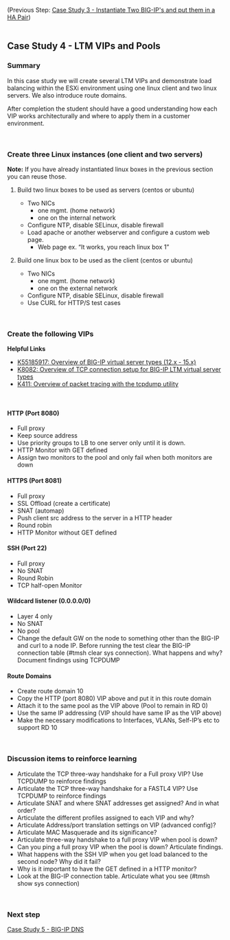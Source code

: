 (Previous Step: [Case Study 3 - Instantiate Two BIG-IP's and put them in a HA Pair](https://github.com/grmarxer/Onboarding/blob/master/Case_Study_3-BIG-IP_HA_Pair.md))  
<br/>  

## Case Study 4 - LTM VIPs and Pools  


### Summary  

In this case study we will create several LTM VIPs and demonstrate load balancing within the ESXi environment using one linux client and two linux servers.  We also introduce route domains.  

After completion the student should have a good understanding how each VIP works architecturally and where to apply them in a customer environment.  


<br/>  

### Create three Linux instances (one client and two servers)  

__Note:__ If you have already instantiated linux boxes in the previous section you can reuse those.  

1. Build two linux boxes to be used as servers (centos or ubuntu)  
    - Two NICs  
        - one mgmt. (home network) 
        - one on the internal network  
    - Configure NTP, disable SELinux, disable firewall  
    - Load apache or another webserver and configure a custom web page.  
        - Web page ex.  “It works, you reach linux box 1”  

2. Build one linux box to be used as the client (centos or ubuntu)  
    - Two NICs  
        - one mgmt. (home network) 
        - one on the external network  
    - Configure NTP, disable SELinux, disable firewall  
    - Use CURL for HTTP/S test cases

<br/>  


### Create the following VIPs  

__Helpful Links__  
   - [K55185917: Overview of BIG-IP virtual server types (12.x - 15.x)](https://support.f5.com/csp/article/K55185917)  
   - [K8082: Overview of TCP connection setup for BIG-IP LTM virtual server types](https://support.f5.com/csp/article/K8082)   
   - [K411: Overview of packet tracing with the tcpdump utility](https://support.f5.com/csp/article/K411)  

<br/>  


#### HTTP (Port 8080)  
- Full proxy  
- Keep source address  
- Use priority groups to LB to one server only until it is down.  
- HTTP Monitor with GET defined  
- Assign two monitors to the pool and only fail when both monitors are down  

#### HTTPS (Port 8081)
- Full proxy  
- SSL Offload (create a certificate)  
- SNAT (automap)  
- Push client src address to the server in a HTTP header  
- Round robin  
- HTTP Monitor without GET defined  


#### SSH (Port 22)  
- Full proxy  
- No SNAT  
- Round Robin  
- TCP half-open Monitor  

#### Wildcard listener (0.0.0.0/0)  
- Layer 4 only
- No SNAT
- No pool
- Change the default GW on the node to something other than the BIG-IP and curl to a node IP. Before running the test clear the BIG-IP connection table (#tmsh clear sys connection). What happens and why?  Document findings using TCPDUMP  

#### Route Domains   
- Create route domain 10  
- Copy the HTTP (port 8080) VIP above and put it in this route domain  
- Attach it to the same pool as the VIP above (Pool to remain in RD 0)  
- Use the same IP addressing (VIP should have same IP as the VIP above)  
- Make the necessary modifications to Interfaces, VLANs, Self-IP’s etc to support RD 10  


<br/>  

### Discussion items to reinforce learning  

- Articulate the TCP three-way handshake for a Full proxy VIP?  Use TCPDUMP to reinforce findings  
- Articulate the TCP three-way handshake for a FASTL4 VIP? Use TCPDUMP to reinforce findings  
- Articulate SNAT and where SNAT addresses get assigned? And in what order?  
- Articulate the different profiles assigned to each VIP and why?  
- Articulate Address/port translation settings on VIP (advanced config)?  
- Articulate MAC Masquerade and its significance?  
- Articulate three-way handshake to a full proxy VIP when pool is down?  
- Can you ping a full proxy VIP when the pool is down?  Articulate findings.  
- What happens with the SSH VIP when you get load balanced to the second node?  Why did it fail?  
- Why is it important to have the GET defined in a HTTP monitor?  
- Look at the BIG-IP connection table.  Articulate what you see (#tmsh show sys connection)  

<br/>  

### Next step  

[Case Study 5 - BIG-IP DNS](https://github.com/grmarxer/Onboarding/blob/master/Case_Study_5-BIG-IP_DNS.md)  